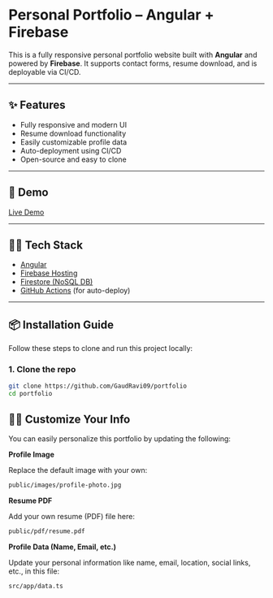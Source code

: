 # Personal Portfolio – Angular + Firebase

This is a fully responsive personal portfolio website built with **Angular** and powered by **Firebase**. It supports contact forms, resume download, and is deployable via CI/CD.

---

## ✨ Features

- Fully responsive and modern UI
- Resume download functionality
- Easily customizable profile data
- Auto-deployment using CI/CD
- Open-source and easy to clone

---

## 🚀 Demo

[Live Demo](https://gaudravi-dev.web.app)

---

## 🧑‍💻 Tech Stack

- [Angular](https://angular.io/)
- [Firebase Hosting](https://firebase.google.com/docs/hosting)
- [Firestore (NoSQL DB)](https://firebase.google.com/products/firestore)
- [GitHub Actions](https://docs.github.com/en/actions) (for auto-deploy)

---

## 📦 Installation Guide

Follow these steps to clone and run this project locally:

### 1. Clone the repo

```bash
git clone https://github.com/GaudRavi09/portfolio
cd portfolio
```

## 🧑‍🎨 Customize Your Info

You can easily personalize this portfolio by updating the following:

**Profile Image**

Replace the default image with your own:

```bash
public/images/profile-photo.jpg
```

**Resume PDF**

Add your own resume (PDF) file here:

```bash
public/pdf/resume.pdf
```

**Profile Data (Name, Email, etc.)**

Update your personal information like name, email, location, social links, etc., in this file:

```bash
src/app/data.ts
```
